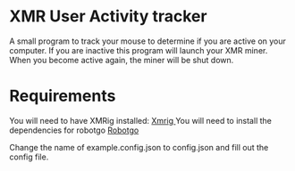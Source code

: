 # XMR User Activity tracker

A small program to track your mouse to determine if you are active on your computer. If you are inactive this program will launch your XMR miner. When you become active again, the miner will be shut down.

# Requirements 

You will need to have XMRig installed:   <a href="https://github.com/xmrig/xmrig"> Xmrig </a>
You will need to install the dependencies for robotgo <a href="https:/github.com/go-vgo/robotgo"> Robotgo </a>

Change the name of example.config.json to config.json and fill out the config file.

